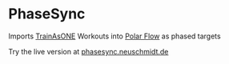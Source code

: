 # PhaseSync
Imports [TrainAsONE](https://trainasone.com/) Workouts into [Polar Flow](https://flow.polar.com) as phased targets

Try the live version at [phasesync.neuschmidt.de](https://phasesync.neuschmidt.de)
